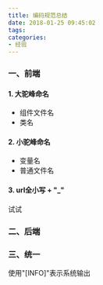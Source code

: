 ```yaml
---
title: 编码规范总结
date: 2018-01-25 09:45:02
tags:
categories:
- 经验
---
```


### 一、前端
#### 1. 大驼峰命名
- 组件文件名
- 类名

#### 2. 小驼峰命名
- 变量名
- 普通文件名

#### 3. url全小写 + "\_"
试试


### 二、后端


### 三、统一
使用"[INFO]"表示系统输出